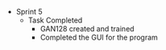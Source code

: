 - Sprint 5
  - Task Completed
    - GAN128 created and trained
    - Completed the GUI for the program
